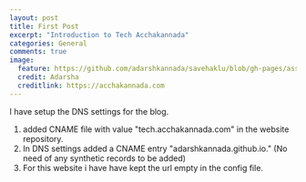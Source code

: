 ```yaml
---
layout: post
title: First Post
excerpt: "Introduction to Tech Acchakannada"
categories: General
comments: true
image:
  feature: https://github.com/adarshkannada/savehaklu/blob/gh-pages/assets/aarambha.jpg
  credit: Adarsha
  creditlink: https://acchakannada.com
---
```


<p align = "justify">I have setup the DNS settings for the blog. <p>
<p align = "justify"> 
  <ol>
    <li>added CNAME file with value "tech.acchakannada.com" in the website repository.</li>
    <li>In DNS settings added a CNAME entry "adarshkannada.github.io." (No need of any synthetic records to be added)</li>
    <li>For this website i have have kept the url empty in the config file.</li>
  </ol>
  </p>
